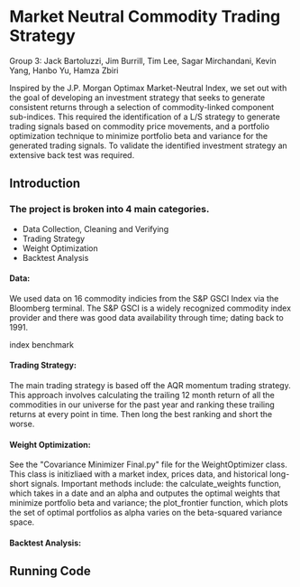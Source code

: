 # Market Neutral Commodity Trading Strategy
Group 3: Jack Bartoluzzi, Jim Burrill, Tim Lee, Sagar Mirchandani, Kevin Yang, Hanbo Yu, Hamza Zbiri

Inspired by the J.P. Morgan Optimax Market-Neutral Index, we set out with the goal of developing an investment strategy that seeks to generate consistent returns through a selection of commodity-linked component sub-indices. This required the identification of a L/S strategy to generate trading signals based on commodity price movements, and a portfolio optimization technique to minimize portfolio beta and variance for the generated trading signals. To validate the identified investment strategy an extensive back test was required.

## Introduction

### The project is broken into 4 main categories.

- Data Collection, Cleaning and Verifying
- Trading Strategy
- Weight Optimization
- Backtest Analysis

#### Data:
We used data on 16 commodity indicies from the S&P GSCI Index via the Bloomberg terminal. The S&P GSCI is a widely recognized commodity index provider and there was good data availability through time; dating back to 1991.

index benchmark
#### Trading Strategy: 
The main trading strategy is based off the AQR momentum trading strategy. This approach involves calculating the trailing 12 month return of all the commodities in our universe for the past year and ranking these trailing returns at every point in time. Then long the best ranking and short the worse.

#### Weight Optimization:
See the "Covariance Minimizer Final.py" file for the WeightOptimizer class. This class is initizliaed with a market index, prices data, and historical long-short signals. Important methods include: the calculate_weights function, which takes in a date and an alpha and outputes the optimal weights that minimize portfolio beta and variance; the plot_frontier function, which plots the set of optimal portfolios as alpha varies on the beta-squared variance space.



#### Backtest Analysis:


## Running Code
